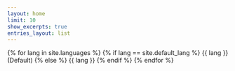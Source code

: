 ```yaml
---
layout: home
limit: 10
show_excerpts: true
entries_layout: list
---
```

{% for lang in site.languages %}
    {% if lang == site.default_lang %}
{{ lang }} (Default)
    {% else %}
{{ lang }}
    {% endif %}
{% endfor %}